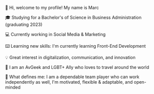 👋 Hi, welcome to my profile! My name is Marc 

🎓 Studying for a Bachelor's of Science in Business Administration (graduating 2023)

💻 Currently working in Social Media & Marketing

⌨️ Learning new skills: I'm currently learning Front-End Development

💡 Great interest in digitalization, communication, and innovation

🌈 I am an AvGeek and LGBT+ Ally who loves to travel around the world

🚀 What defines me: I am a dependable team player who can work independently as well, I'm motivated, flexible & adaptable, and open-minded
